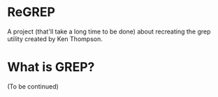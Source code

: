 # ReGREP
A project (that'll take a long time to be done) about recreating the grep utility created by Ken Thompson.


# What is GREP?
(To be continued)



